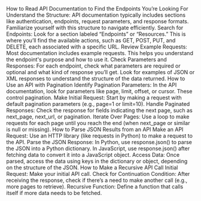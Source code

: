How to Read API Documentation to Find the Endpoints You’re Looking For
Understand the Structure: API documentation typically includes sections like authentication, endpoints, request parameters, and response formats. Familiarize yourself with this structure to navigate efficiently.
Search for Endpoints: Look for a section labeled “Endpoints” or “Resources.” This is where you’ll find the available actions, such as GET, POST, PUT, and DELETE, each associated with a specific URL.
Review Example Requests: Most documentation includes example requests. This helps you understand the endpoint's purpose and how to use it.
Check Parameters and Responses: For each endpoint, check what parameters are required or optional and what kind of response you’ll get. Look for examples of JSON or XML responses to understand the structure of the data returned.
How to Use an API with Pagination
Identify Pagination Parameters: In the API documentation, look for parameters like page, limit, offset, or cursor. These control pagination.
Make Initial Request: Start by making a request with default pagination parameters (e.g., page=1 or limit=10).
Handle Paginated Responses: Check the response for fields indicating the next page, such as next_page, next_url, or pagination.
Iterate Over Pages: Use a loop to make requests for each page until you reach the end (when next_page or similar is null or missing).
How to Parse JSON Results from an API
Make an API Request: Use an HTTP library (like requests in Python) to make a request to the API.
Parse the JSON Response:
In Python, use response.json() to parse the JSON into a Python dictionary.
In JavaScript, use response.json() after fetching data to convert it into a JavaScript object.
Access Data: Once parsed, access the data using keys in the dictionary or object, depending on the structure of the JSON.
How to Make a Recursive API Call
Initial Request: Make your initial API call.
Check for Continuation Condition: After receiving the response, check if there’s a need to make another call (e.g., more pages to retrieve).
Recursive Function: Define a function that calls itself if more data needs to be fetched.

